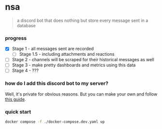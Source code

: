 
# nsa
> a discord bot that does nothing
> but store every message sent in
> a database

### progress

- [x] Stage 1 - all messages sent are recorded
  - [ ] Stage 1.5 - including attachments and reactions
- [ ] Stage 2 - channels will be scraped for their historical messages as well
- [ ] Stage 3 - make pretty dashboards and metrics using this data
- [ ] Stage 4 - ???

### how do I add this discord bot to my server?

Well, it's private for obvious reasons.
But you can make your own and follow
[this guide](https://discordjs.guide/preparations/adding-your-bot-to-servers.html#bot-invite-links).

### quick start
```bash
docker compose -f ./docker-compose.dev.yaml up 
```